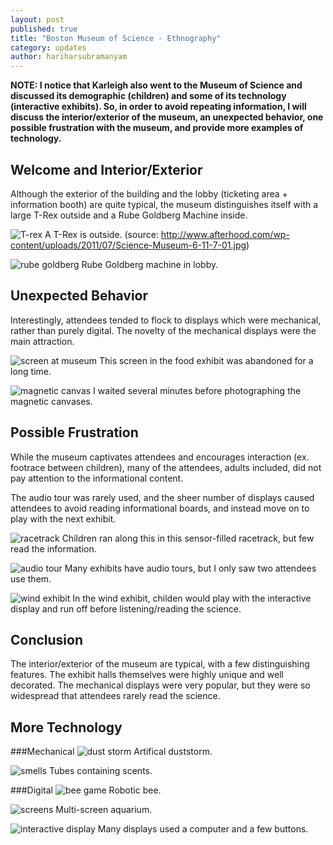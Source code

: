 ```yaml
---
layout: post
published: true
title: "Boston Museum of Science - Ethnography"
category: updates
author: hariharsubramanyam
---
```


__NOTE: I notice that Karleigh also went to the Museum of Science and discussed its demographic (children) and some of its technology (interactive exhibits). So, in order to avoid repeating information, I will discuss the interior/exterior of the museum, an unexpected behavior, one possible frustration with the museum, and provide more examples of technology.__

## Welcome and Interior/Exterior
Although the exterior of the building and the lobby (ticketing area + information booth) are quite typical, the museum distinguishes itself with a large T-Rex outside and a Rube Goldberg Machine inside.

![T-rex](/assets/bmos_trex.jpg)
A T-Rex is outside. (source: http://www.afterhood.com/wp-content/uploads/2011/07/Science-Museum-6-11-7-01.jpg)

![rube goldberg](/assets/bmos_rube_goldberg.jpg)
Rube Goldberg machine in lobby.

## Unexpected Behavior
Interestingly, attendees tended to flock to displays which were mechanical, rather than purely digital. The novelty of the mechanical displays were the main attraction.

![screen at museum](/assets/bmos_screen.jpg)
This screen in the food exhibit was abandoned for a long time.

![magnetic canvas](/assets/bmos_magnetic.jpg)
I waited several minutes before photographing the magnetic canvases.


## Possible Frustration
While the museum captivates attendees and encourages interaction (ex. footrace between children), many of the attendees, adults included, did not pay attention to the informational content.

The audio tour was rarely used, and the sheer number of displays caused attendees to avoid reading informational boards, and instead move on to play with the next exhibit.

![racetrack](/assets/bmos_race.jpg)
Children ran along this in this sensor-filled racetrack, but few read the information.

![audio tour](/assets/bmos_audio.jpg)
Many exhibits have audio tours, but I only saw two attendees use them.

![wind exhibit](/assets/bmos_wind.jpg)
In the wind exhibit, childen would play with the interactive display and run off before listening/reading the science.

## Conclusion
The interior/exterior of the museum are typical, with a few distinguishing features. The exhibit halls themselves were highly unique and well decorated. The mechanical displays were very popular, but they were so widespread that attendees rarely read the science.

## More Technology

###Mechanical
![dust storm](/assets/bmos_dust_storm.jpg)
Artifical duststorm.

![smells](/assets/bmos_smells.jpg)
Tubes containing scents.

###Digital
![bee game](/assets/bmos_bee_game.jpg)
Robotic bee.

![screens](/assets/bmos_screens.jpg)
Multi-screen aquarium.

![interactive display](/assets/bmos_interactive.jpg)
Many displays used a computer and a few buttons.